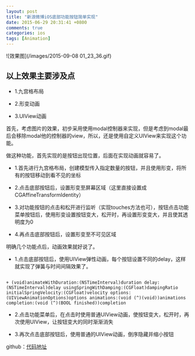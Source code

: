 ```yaml
---
layout: post
title: "新浪微博iOS底部功能按钮简单实现"
date: 2015-06-29 20:31:41 +0800
comments: true
categories: ios
tags: [Animation]
---
```


![效果图](/images/2015-09-08 01_23_36.gif)

## 以上效果主要涉及点

- 1.九宫格布局

- 2.形变动画

- 3.UIView动画
<!--more-->
首先，考虑图片的效果，初步采用使用modal控制器来实现，但是考虑到modal最后会移除modal他的控制器的view，所以，还是使用自定义UIView来实现这个功能。

做这种功能，首先实现的是按钮出现位置，后面在实现动画就容易了。

- 1.首先进行九宫格布局，创建模型传入指定数量的按钮，并且使用形变，将所有的按钮移动到看不见的坐标

- 2.点击底部按钮后，设置形变至屏幕区域（这里直接设置成CGAffineTransformIdentity）

- 3.对功能按钮的点击和松开进行监听（实现touches方法也可），按钮点击功能菜单按钮后，使用形变设置按钮变大，松开时，再设置形变变大，并且使其透明度为0

- 4.再点击底部按钮后，设置形变至不可见区域

明确几个功能点后，动画效果就好说了。

- 1.点击底部按钮后，使用UIView弹性动画，每个按钮设置不同的delay，这样就实现了弹簧与时间间隔效果了。

```objc

+ (void)animateWithDuration:(NSTimeInterval)duration delay:(NSTimeInterval)delay usingSpringWithDamping:(CGFloat)dampingRatio initialSpringVelocity:(CGFloat)velocity options:(UIViewAnimationOptions)options animations:(void (^)(void))animations completion:(void (^)(BOOL finished))completion

```

- 2.点击功能菜单后，在点击时使用普通UIView动画，使按钮变大，松开时，再次使用UIView，让按钮变大的同时渐渐消失

- 3.再次点击底部按钮后，使用普通的UIView动画，倒序隐藏并缩小按钮

github：[代码地址](https://github.com/tripleCC/TPCSpringMenu)
